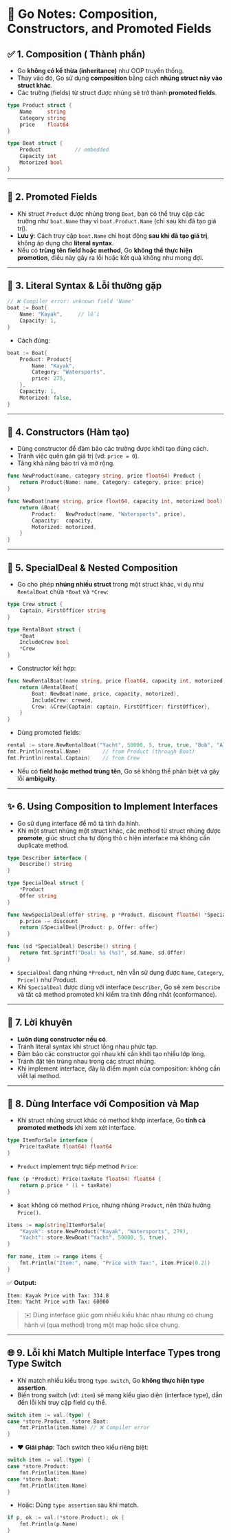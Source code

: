 # 📘 Go Notes: Composition, Constructors, and Promoted Fields

## ✅ 1. Composition ( Thành phần)

* Go **không có kế thừa (inheritance)** như OOP truyền thống.
* Thay vào đó, Go sử dụng **composition** bằng cách **nhúng struct này vào struct khác**.
* Các trường (fields) từ struct được nhúng sẽ trở thành **promoted fields**.

```go
type Product struct {
    Name     string
    Category string
    price    float64
}

type Boat struct {
    Product           // embedded
    Capacity int
    Motorized bool
}
```

---

## 🔁 2. Promoted Fields

* Khi struct `Product` được nhúng trong `Boat`, bạn có thể truy cập các trường như `boat.Name` thay vì `boat.Product.Name` (chỉ sau khi đã tạo giá trị).
* **Lưu ý**: Cách truy cập `boat.Name` chỉ hoạt động **sau khi đã tạo giá trị**, không áp dụng cho **literal syntax**.
* Nếu có **trùng tên field hoặc method**, Go **không thể thực hiện promotion**, điều này gây ra lỗi hoặc kết quả không như mong đợi.

---

## 🚫 3. Literal Syntax & Lỗi thường gặp

```go
// ❌ Compiler error: unknown field 'Name'
boat := Boat{
    Name: "Kayak",     // lỗi
    Capacity: 1,
}
```

* Cách đúng:

```go
boat := Boat{
    Product: Product{
        Name: "Kayak",
        Category: "Watersports",
        price: 275,
    },
    Capacity: 1,
    Motorized: false,
}
```

---

## 💪 4. Constructors (Hàm tạo)

* Dùng constructor để đảm bảo các trường được khởi tạo đúng cách.
* Tránh việc quên gán giá trị (vd: `price = 0`).
* Tăng khả năng bảo trì và mở rộng.

```go
func NewProduct(name, category string, price float64) Product {
    return Product{Name: name, Category: category, price: price}
}

func NewBoat(name string, price float64, capacity int, motorized bool) *Boat {
    return &Boat{
        Product:   NewProduct(name, "Watersports", price),
        Capacity:  capacity,
        Motorized: motorized,
    }
}
```

---

## 🌟 5. SpecialDeal & Nested Composition

* Go cho phép **nhúng nhiều struct** trong một struct khác, ví dụ như `RentalBoat` chứa `*Boat` và `*Crew`:

```go
type Crew struct {
    Captain, FirstOfficer string
}

type RentalBoat struct {
    *Boat
    IncludeCrew bool
    *Crew
}
```

* Constructor kết hợp:

```go
func NewRentalBoat(name string, price float64, capacity int, motorized, crewed bool, captain, firstOfficer string) *RentalBoat {
    return &RentalBoat{
        Boat: NewBoat(name, price, capacity, motorized),
        IncludeCrew: crewed,
        Crew: &Crew{Captain: captain, FirstOfficer: firstOfficer},
    }
}
```

* Dùng promoted fields:

```go
rental := store.NewRentalBoat("Yacht", 50000, 5, true, true, "Bob", "Alice")
fmt.Println(rental.Name)       // from Product (through Boat)
fmt.Println(rental.Captain)    // from Crew
```

* Nếu có **field hoặc method trùng tên**, Go sẽ không thể phân biệt và gây lỗi **ambiguity**.

---

## ✨ 6. Using Composition to Implement Interfaces

* Go sử dụng interface để mô tả tính đa hình.
* Khi một struct nhúng một struct khác, các method từ struct nhúng được **promote**, giúc struct cha tự động thỏ c hiện interface mà không cần duplicate method.

```go
type Describer interface {
    Describe() string
}

type SpecialDeal struct {
    *Product
    Offer string
}

func NewSpecialDeal(offer string, p *Product, discount float64) *SpecialDeal {
    p.price -= discount
    return &SpecialDeal{Product: p, Offer: offer}
}

func (sd *SpecialDeal) Describe() string {
    return fmt.Sprintf("Deal: %s (%s)", sd.Name, sd.Offer)
}
```

* `SpecialDeal` đang nhúng `*Product`, nên vẫn sử dụng được `Name`, `Category`, `Price()` như Product.
* Khi `SpecialDeal` được dùng với interface `Describer`, Go sẽ xem `Describe` và tất cả method promoted khi kiểm tra tính đồng nhất (conformance).

---

## 💬 7. Lời khuyên

* **Luôn dùng constructor nếu có**.
* Tránh literal syntax khi struct lồng nhau phức tạp.
* Đảm bảo các constructor gọi nhau khi cần khởi tạo nhiều lớp lòng.
* Tránh đặt tên trùng nhau trong các struct nhúng.
* Khi implement interface, đây là điểm mạnh của composition: không cần viết lại method.

---

## 🔹 8. Dùng Interface với Composition và Map

* Khi struct nhúng struct khác có method khớp interface, Go **tính cả promoted methods** khi xem xét interface.

```go
type ItemForSale interface {
    Price(taxRate float64) float64
}
```

* `Product` implement trực tiếp method `Price`:

```go
func (p *Product) Price(taxRate float64) float64 {
    return p.price * (1 + taxRate)
}
```

* `Boat` không có method `Price`, nhưng nhúng `Product`, nên thừa hưởng `Price()`.

```go
items := map[string]ItemForSale{
    "Kayak": store.NewProduct("Kayak", "Watersports", 279),
    "Yacht": store.NewBoat("Yacht", 50000, 5, true),
}

for name, item := range items {
    fmt.Println("Item:", name, "Price with Tax:", item.Price(0.2))
}
```

✅ **Output:**

```
Item: Kayak Price with Tax: 334.8
Item: Yacht Price with Tax: 60000
```

> ✉️ Dùng interface giúc gom nhiều kiểu khác nhau nhưng có chung hành vi (qua method) trong một map hoặc slice chung.

---

## 🌐 9. Lỗi khi Match Multiple Interface Types trong Type Switch

* Khi match nhiều kiểu trong `type switch`, Go **không thực hiện type assertion**.
* Biến trong switch (vd: `item`) sẽ mang kiểu giao diện (interface type), dẫn đến lỗi khi truy cập field cụ thể.

```go
switch item := val.(type) {
case *store.Product, *store.Boat:
    fmt.Println(item.Name) // ❌ Compiler error
}
```

* ❤️ **Giải pháp**: Tách switch theo kiểu riêng biệt:

```go
switch item := val.(type) {
case *store.Product:
    fmt.Println(item.Name)
case *store.Boat:
    fmt.Println(item.Name)
}
```

* Hoặc: Dùng `type assertion` sau khi match.

```go
if p, ok := val.(*store.Product); ok {
    fmt.Println(p.Name)
}
```
